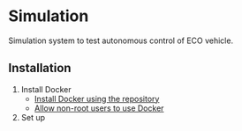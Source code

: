 # Simulation

Simulation system to test autonomous control of ECO vehicle.

## Installation

1. Install Docker 
   - [Install Docker using the repository](https://docs.docker.com/engine/install/ubuntu/#install-using-the-repository)
   - [Allow non-root users to use Docker](https://docs.docker.com/engine/install/linux-postinstall/#manage-docker-as-a-non-root-user)
2. Set up  
